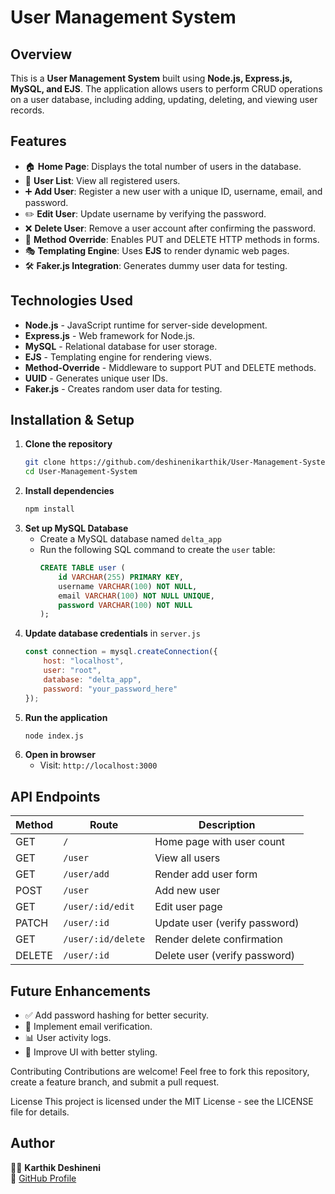 # User Management System

## Overview
This is a **User Management System** built using **Node.js, Express.js, MySQL, and EJS**. The application allows users to perform CRUD operations on a user database, including adding, updating, deleting, and viewing user records.

## Features
- 🏠 **Home Page**: Displays the total number of users in the database.
- 👤 **User List**: View all registered users.
- ➕ **Add User**: Register a new user with a unique ID, username, email, and password.
- ✏️ **Edit User**: Update username by verifying the password.
- ❌ **Delete User**: Remove a user account after confirming the password.
- 🔄 **Method Override**: Enables PUT and DELETE HTTP methods in forms.
- 🎭 **Templating Engine**: Uses **EJS** to render dynamic web pages.
- 🛠 **Faker.js Integration**: Generates dummy user data for testing.

## Technologies Used
- **Node.js** - JavaScript runtime for server-side development.
- **Express.js** - Web framework for Node.js.
- **MySQL** - Relational database for user storage.
- **EJS** - Templating engine for rendering views.
- **Method-Override** - Middleware to support PUT and DELETE methods.
- **UUID** - Generates unique user IDs.
- **Faker.js** - Creates random user data for testing.

## Installation & Setup

1. **Clone the repository**
   ```sh
   git clone https://github.com/deshinenikarthik/User-Management-System.git
   cd User-Management-System
   ```
2. **Install dependencies**
   ```sh
   npm install
   ```
3. **Set up MySQL Database**
   - Create a MySQL database named `delta_app`
   - Run the following SQL command to create the `user` table:
     ```sql
     CREATE TABLE user (
         id VARCHAR(255) PRIMARY KEY,
         username VARCHAR(100) NOT NULL,
         email VARCHAR(100) NOT NULL UNIQUE,
         password VARCHAR(100) NOT NULL
     );
     ```
4. **Update database credentials** in `server.js`
   ```js
   const connection = mysql.createConnection({
       host: "localhost",
       user: "root",
       database: "delta_app",
       password: "your_password_here"
   });
   ```
5. **Run the application**
   ```sh
   node index.js
   ```
6. **Open in browser**
   - Visit: `http://localhost:3000`

## API Endpoints

| Method  | Route               | Description            |
|---------|--------------------|------------------------|
| GET     | `/`                | Home page with user count |
| GET     | `/user`            | View all users |
| GET     | `/user/add`        | Render add user form |
| POST    | `/user`            | Add new user |
| GET     | `/user/:id/edit`   | Edit user page |
| PATCH   | `/user/:id`        | Update user (verify password) |
| GET     | `/user/:id/delete` | Render delete confirmation |
| DELETE  | `/user/:id`        | Delete user (verify password) |

## Future Enhancements
- ✅ Add password hashing for better security.
- 📩 Implement email verification.
- 📊 User activity logs.
- 📱 Improve UI with better styling.

Contributing
Contributions are welcome! Feel free to fork this repository, create a feature branch, and submit a pull request.

License
This project is licensed under the MIT License - see the LICENSE file for details.

## Author
👨‍💻 **Karthik Deshineni**  
🔗 [GitHub Profile](https://github.com/deshinenikarthik)

